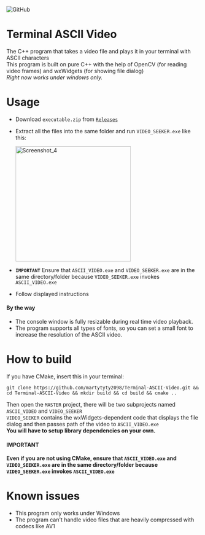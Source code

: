 ![GitHub](https://img.shields.io/github/license/hunar4321/life_code)
# Terminal ASCII Video
The C++ program that takes a video file and plays it in your terminal with ASCII characters\
This program is built on pure C++ with the help of OpenCV (for reading video frames) and wxWidgets (for showing file dialog)\
_Right now works under windows only._
# Usage
- Download `executable.zip` from [`Releases`](https://github.com/martytyty2098/Terminal-ASCII-Video/releases)
- Extract all the files into the same folder and run `VIDEO_SEEKER.exe` like this:
  
  <img width="300" alt="Screenshot_4" src="https://github.com/martytyty2098/Terminal-ASCII-Video/assets/108870368/b041c1b0-d069-4309-8a30-3e2225e44a84">

- **`IMPORTANT`** Ensure that `ASCII_VIDEO.exe` and `VIDEO_SEEKER.exe` are in the same directory/folder because `VIDEO_SEEKER.exe` invokes `ASCII_VIDEO.exe`
- Follow displayed instructions

#### By the way
- The console window is fully resizable during real time video playback.
- The program supports all types of fonts, so you can set a small font to increase the resolution of the ASCII video.

# How to build
If you have CMake, insert this in your terminal:
```
git clone https://github.com/martytyty2098/Terminal-ASCII-Video.git && cd Terminal-ASCII-Video && mkdir build && cd build && cmake ..
```
Then open the `MASTER` project, there will be two subprojects named `ASCII_VIDEO` and `VIDEO_SEEKER`\
`VIDEO_SEEKER` contains the wxWidgets-dependent code that displays the file dialog and then passes path of the video to `ASCII_VIDEO.exe`\
**You will have to setup library dependencies on your own.**
#### IMPORTANT
**Even if you are not using CMake, ensure that `ASCII_VIDEO.exe` and `VIDEO_SEEKER.exe` are in the same directory/folder because `VIDEO_SEEKER.exe` invokes `ASCII_VIDEO.exe`**

# Known issues
- This program only works under Windows
- The program can't handle video files that are heavily compressed with codecs like AV1
